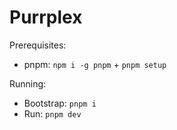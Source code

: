 # Purrplex

Prerequisites:
- pnpm: `npm i -g pnpm` + `pnpm setup`

Running:
- Bootstrap: `pnpm i`
- Run: `pnpm dev`
